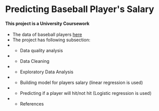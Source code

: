# Predicting Baseball Player's Salary

#### This project is a University Coursework

- The data of baseball players [here](https://raw.githubusercontent.com/mjshepperd/CS5702-Data/master/CS5801_data.rda)
- The project has following subsection:
- - Data quality analysis
- - Data Cleaning
- - Exploratory Data Analysis
- - Building model for players salary (linear regression is used)
- - Predicting if a player will hit/not hit (Logistic regression is used)
- - References
